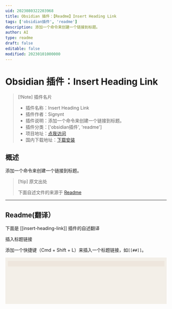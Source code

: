 ```yaml
---
uid: 2023080322203968
title: Obsidian 插件：【Readme】Insert Heading Link
tags: ['obsidian插件', 'readme']
description: 添加一个命令来创建一个链接到标题。
author: AI
type: readme
draft: false
editable: false
modified: 20230101000000
---
```


# Obsidian 插件：Insert Heading Link

> [!Note] 插件名片
> - 插件名称：Insert Heading Link
> - 插件作者：Signynt
> - 插件说明：添加一个命令来创建一个链接到标题。
> - 插件分类：['obsidian插件', 'readme']
> - 项目地址：[点我访问](https://github.com/Signynt/insert-heading-link)
> - 国内下载地址：[下载安装](https://pkmer.cn/products/plugin/pluginMarket/?insert-heading-link)

## 概述

添加一个命令来创建一个链接到标题。



> [!tip] 原文出处
> 
>下面自述文件的来源于 [Readme](https://ghproxy.net/https://raw.githubusercontent.com/Signynt/insert-heading-link/master/README.md)
> 

---

## Readme(翻译）

下面是 [[insert-heading-link]] 插件的自述翻译


插入标题链接

添加一个快捷键（Cmd + Shift + L）来插入一个标题链接，如`[[##]]`。

![示例](https://github.com/Signynt/insert-heading-link/blob/master/resources/gifs/insert-heading-link-example.gif)



